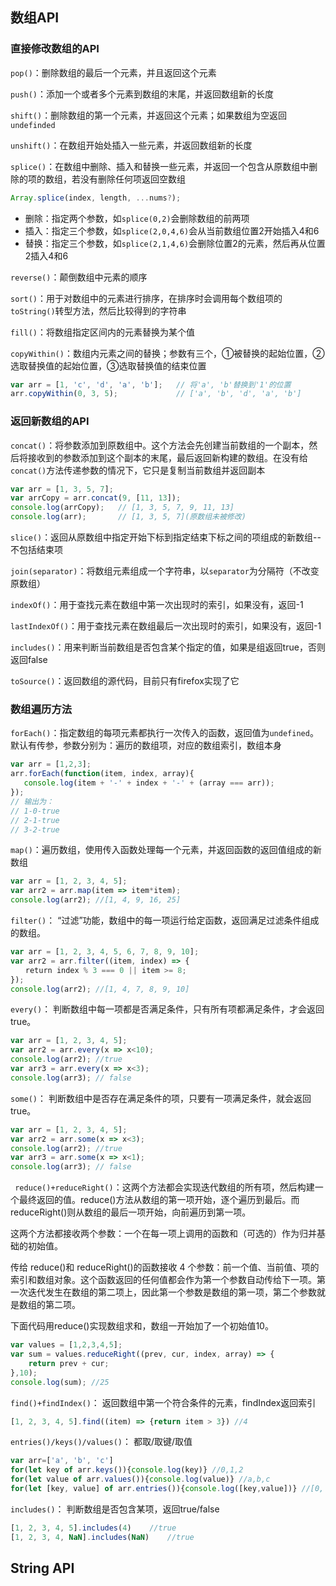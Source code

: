 ## 数组API

### 直接修改数组的API

`pop()`：删除数组的最后一个元素，并且返回这个元素

`push()`：添加一个或者多个元素到数组的末尾，并返回数组新的长度

`shift()`：删除数组的第一个元素，并返回这个元素；如果数组为空返回`undefinded`

`unshift()`：在数组开始处插入一些元素，并返回数组新的长度

`splice()`：在数组中删除、插入和替换一些元素，并返回一个包含从原数组中删除的项的数组，若没有删除任何项返回空数组

```js
Array.splice(index, length, ...nums?);
```

- 删除：指定两个参数，如`splice(0,2)`会删除数组的前两项
- 插入：指定三个参数，如`splice(2,0,4,6)`会从当前数组位置2开始插入4和6
- 替换：指定三个参数，如`splice(2,1,4,6)`会删除位置2的元素，然后再从位置2插入4和6

`reverse()`：颠倒数组中元素的顺序

`sort()`：用于对数组中的元素进行排序，在排序时会调用每个数组项的`toString()`转型方法，然后比较得到的字符串

`fill()`：将数组指定区间内的元素替换为某个值

`copyWithin()`：数组内元素之间的替换；参数有三个，①被替换的起始位置，②选取替换值的起始位置，③选取替换值的结束位置

```js
var arr = [1, 'c', 'd', 'a', 'b'];   // 将'a', 'b'替换到'1'的位置
arr.copyWithin(0, 3, 5);             // ['a', 'b', 'd', 'a', 'b']
```

### 返回新数组的API

`concat()`：将参数添加到原数组中。这个方法会先创建当前数组的一个副本，然后将接收到的参数添加到这个副本的末尾，最后返回新构建的数组。在没有给`concat()`方法传递参数的情况下，它只是复制当前数组并返回副本

```js
var arr = [1, 3, 5, 7];
var arrCopy = arr.concat(9, [11, 13]);
console.log(arrCopy);   // [1, 3, 5, 7, 9, 11, 13]
console.log(arr);       // [1, 3, 5, 7](原数组未被修改)
```

`slice()`：返回从原数组中指定开始下标到指定结束下标之间的项组成的新数组--不包括结束项

`join(separator)`：将数组元素组成一个字符串，以`separator`为分隔符（不改变原数组）

`indexOf()`：用于查找元素在数组中第一次出现时的索引，如果没有，返回-1

`lastIndexOf()`：用于查找元素在数组最后一次出现时的索引，如果没有，返回-1

`includes()`：用来判断当前数组是否包含某个指定的值，如果是组返回true，否则返回false

`toSource()`：返回数组的源代码，目前只有firefox实现了它

### 数组遍历方法

`forEach()`：指定数组的每项元素都执行一次传入的函数，返回值为`undefined`。默认有传参，参数分别为：遍历的数组项，对应的数组索引，数组本身

```js
var arr = [1,2,3];
arr.forEach(function(item, index, array){
   console.log(item + '-' + index + '-' + (array === arr));
});
// 输出为：
// 1-0-true
// 2-1-true
// 3-2-true
```

`map()`：遍历数组，使用传入函数处理每一个元素，并返回函数的返回值组成的新数组

```js
var arr = [1, 2, 3, 4, 5];
var arr2 = arr.map(item => item*item);
console.log(arr2); //[1, 4, 9, 16, 25]
```

`filter()`： “过滤”功能，数组中的每一项运行给定函数，返回满足过滤条件组成的数组。 

```js
var arr = [1, 2, 3, 4, 5, 6, 7, 8, 9, 10];
var arr2 = arr.filter((item, index) => {
　　return index % 3 === 0 || item >= 8;
}); 
console.log(arr2); //[1, 4, 7, 8, 9, 10]
```

`every()`： 判断数组中每一项都是否满足条件，只有所有项都满足条件，才会返回true。 

```js
var arr = [1, 2, 3, 4, 5];
var arr2 = arr.every(x => x<10); 
console.log(arr2); //true
var arr3 = arr.every(x => x<3); 
console.log(arr3); // false
```

`some()`： 判断数组中是否存在满足条件的项，只要有一项满足条件，就会返回true。 

```js
var arr = [1, 2, 3, 4, 5];
var arr2 = arr.some(x => x<3); 
console.log(arr2); //true
var arr3 = arr.some(x => x<1); 
console.log(arr3); // false
```

` reduce()+reduceRight()`：这两个方法都会实现迭代数组的所有项，然后构建一个最终返回的值。reduce()方法从数组的第一项开始，逐个遍历到最后。而 reduceRight()则从数组的最后一项开始，向前遍历到第一项。

这两个方法都接收两个参数：一个在每一项上调用的函数和（可选的）作为归并基础的初始值。

传给 reduce()和 reduceRight()的函数接收 4 个参数：前一个值、当前值、项的索引和数组对象。这个函数返回的任何值都会作为第一个参数自动传给下一项。第一次迭代发生在数组的第二项上，因此第一个参数是数组的第一项，第二个参数就是数组的第二项。

下面代码用reduce()实现数组求和，数组一开始加了一个初始值10。

```js
var values = [1,2,3,4,5];
var sum = values.reduceRight((prev, cur, index, array) => {
    return prev + cur;
},10);
console.log(sum); //25
```

` find()+findIndex() `： 返回数组中第一个符合条件的元素，findIndex返回索引 

```js
[1, 2, 3, 4, 5].find((item) => {return item > 3}) //4
```

` entries()/keys()/values() `： 都取/取键/取值 

```js
var arr=['a', 'b', 'c']
for(let key of arr.keys()){console.log(key)} //0,1,2                    
for(let value of arr.values()){console.log(value)} //a,b,c               
for(let [key, value] of arr.entries()){console.log([key,value])} //[0,'a'],[1,'b'],[2,'c']
```

`includes()`： 判断数组是否包含某项，返回true/false 

```js
[1, 2, 3, 4, 5].includes(4)    //true
[1, 2, 3, 4, NaN].includes(NaN)    //true
```

## String API







